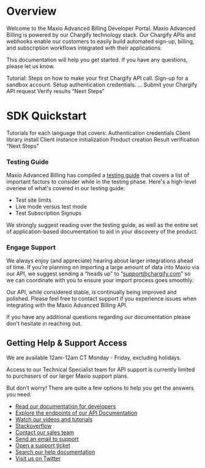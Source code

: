 # Overview

Welcome to the Maxio Advanced Billing Developer Portal. Maxio Advanced Billing is powered by our Chargify technology stack. Our Chargify APIs and webhooks enable our customers to easily build automated sign-up, billing, and subscription workflows integrated with their applications.

This documentation will help you get started. If you have any questions, please let us know.

Tutorial: Steps on how to make your first Chargify API call.
Sign-up for a sandbox account.
Setup authentication credentials.
…
Submit your Chargify API request
Verify results
“Next Steps”
# SDK Quickstart
Tutorials for each language that covers:
Authentication credentials
Client library install
Client instance initialization
Product creation
Result verification
“Next Steps”


### Testing Guide

Maxio Advanced Billing has compiled a [testing guide](https://chargify.zendesk.com/hc/en-us/articles/4407904658587) that covers a list of important factors to consider while in the testing phase. Here's a high-level overiew of what's covered in our testing guide:

- Test site limits
- Live mode versus test mode
- Test Subscription Signups

We strongly suggest reading over the testing guide, as well as the entire set of application-based documentation to aid in your discovery of the product.

### Engage Support

We always enjoy (and appreciate) hearing about larger integrations ahead of time. If you’re planning on importing a large amount of data into Maxio via our API, we suggest sending a “heads up” to “support@chargify.com” so we can coordinate with you to ensure your import process goes smoothly.

Our API, while considered stable, is continually being improved and polished. Please feel free to contact support if you experience issues when integrating with the Maxio Advanced Billing API.

If you have any additional questions regarding our documentation please don't hesitate in reaching out.

## Getting Help & Support Access

We are available 12am-12am CT Monday - Friday, excluding holidays.

Access to our Technical Specialist team for API support is currently limited to purchasers of our larger Maxio support plans.

But don’t worry! There are quite a few options to help you get the answers you need:

- [Read our documentation for developers](https://developers.chargify.com/docs/developer-docs/ZG9jOjM0NjA3MQ-overview)
- [Explore the endpoints of our API Documentation](api-reference)
- [Watch our videos and tutorials](https://chargify.com/tutorials)
- [Stackoverflow](http://stackoverflow.com/questions/tagged/chargify)
- [Contact our sales team](mailto:sales@maxio.com)
- [Send an email to support](mailto:support@maxio.com)
- [Open a support ticket](https://maxio-chargify.zendesk.com/hc/en-us/requests/new)
- [Search our help documentation](https://maxio-chargify.zendesk.com/hc/en-us#availability)
- [Visit us on Twitter](https://twitter.com/WeAreMaxio)
